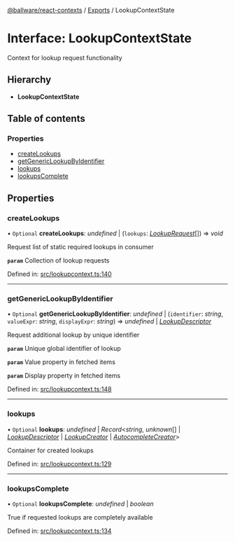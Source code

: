 [@ballware/react-contexts](../README.md) / [Exports](../modules.md) / LookupContextState

# Interface: LookupContextState

Context for lookup request functionality

## Hierarchy

* **LookupContextState**

## Table of contents

### Properties

- [createLookups](lookupcontextstate.md#createlookups)
- [getGenericLookupByIdentifier](lookupcontextstate.md#getgenericlookupbyidentifier)
- [lookups](lookupcontextstate.md#lookups)
- [lookupsComplete](lookupcontextstate.md#lookupscomplete)

## Properties

### createLookups

• `Optional` **createLookups**: *undefined* \| (`lookups`: [*LookupRequest*](lookuprequest.md)[]) => *void*

Request list of static required lookups in consumer

**`param`** Collection of lookup requests

Defined in: [src/lookupcontext.ts:140](https://github.com/frankball/ballware-react-contexts/blob/d61edea/src/lookupcontext.ts#L140)

___

### getGenericLookupByIdentifier

• `Optional` **getGenericLookupByIdentifier**: *undefined* \| (`identifier`: *string*, `valueExpr`: *string*, `displayExpr`: *string*) => *undefined* \| [*LookupDescriptor*](lookupdescriptor.md)

Request additional lookup by unique identifier

**`param`** Unique global identifier of lookup

**`param`** Value property in fetched items

**`param`** Display property in fetched items

Defined in: [src/lookupcontext.ts:148](https://github.com/frankball/ballware-react-contexts/blob/d61edea/src/lookupcontext.ts#L148)

___

### lookups

• `Optional` **lookups**: *undefined* \| *Record*<*string*, *unknown*[] \| [*LookupDescriptor*](lookupdescriptor.md) \| [*LookupCreator*](../modules.md#lookupcreator) \| [*AutocompleteCreator*](../modules.md#autocompletecreator)\>

Container for created lookups

Defined in: [src/lookupcontext.ts:129](https://github.com/frankball/ballware-react-contexts/blob/d61edea/src/lookupcontext.ts#L129)

___

### lookupsComplete

• `Optional` **lookupsComplete**: *undefined* \| *boolean*

True if requested lookups are completely available

Defined in: [src/lookupcontext.ts:134](https://github.com/frankball/ballware-react-contexts/blob/d61edea/src/lookupcontext.ts#L134)
